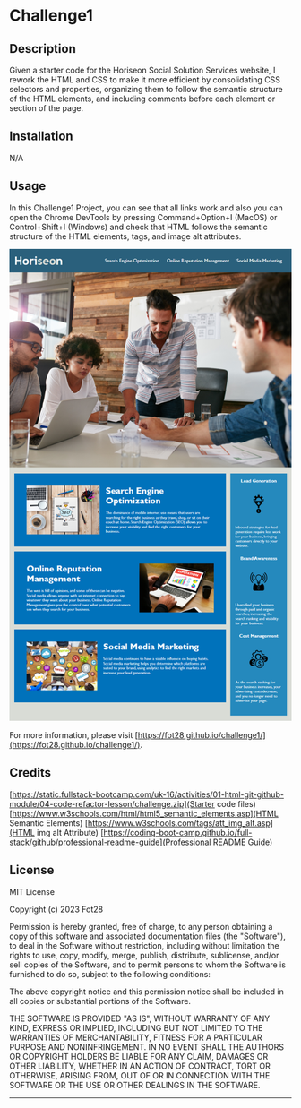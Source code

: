 # Challenge1

## Description

Given a starter code for the Horiseon Social Solution Services website, I rework the HTML and CSS to make it more efficient by consolidating CSS selectors and properties, organizing them to follow the semantic structure of the HTML elements, and including comments before each element or section of the page.

## Installation

N/A

## Usage

In this Challenge1 Project, you can see that all links work and also you can open the Chrome DevTools by pressing Command+Option+I (MacOS) or Control+Shift+I (Windows) and check that HTML follows the semantic structure of the HTML elements, tags, and image alt attributes. 

![Challenge1](assets/images/screenshot.png)
    
For more information, please visit [https://fot28.github.io/challenge1/](https://fot28.github.io/challenge1/).

## Credits
[https://static.fullstack-bootcamp.com/uk-16/activities/01-html-git-github-module/04-code-refactor-lesson/challenge.zip](Starter code files)
[https://www.w3schools.com/html/html5_semantic_elements.asp](HTML Semantic Elements)
[https://www.w3schools.com/tags/att_img_alt.asp](HTML img alt Attribute)
[https://coding-boot-camp.github.io/full-stack/github/professional-readme-guide](Professional README Guide)

## License

MIT License

Copyright (c) 2023 Fot28

Permission is hereby granted, free of charge, to any person obtaining a copy
of this software and associated documentation files (the "Software"), to deal
in the Software without restriction, including without limitation the rights
to use, copy, modify, merge, publish, distribute, sublicense, and/or sell
copies of the Software, and to permit persons to whom the Software is
furnished to do so, subject to the following conditions:

The above copyright notice and this permission notice shall be included in all
copies or substantial portions of the Software.

THE SOFTWARE IS PROVIDED "AS IS", WITHOUT WARRANTY OF ANY KIND, EXPRESS OR
IMPLIED, INCLUDING BUT NOT LIMITED TO THE WARRANTIES OF MERCHANTABILITY,
FITNESS FOR A PARTICULAR PURPOSE AND NONINFRINGEMENT. IN NO EVENT SHALL THE
AUTHORS OR COPYRIGHT HOLDERS BE LIABLE FOR ANY CLAIM, DAMAGES OR OTHER
LIABILITY, WHETHER IN AN ACTION OF CONTRACT, TORT OR OTHERWISE, ARISING FROM,
OUT OF OR IN CONNECTION WITH THE SOFTWARE OR THE USE OR OTHER DEALINGS IN THE
SOFTWARE.

---